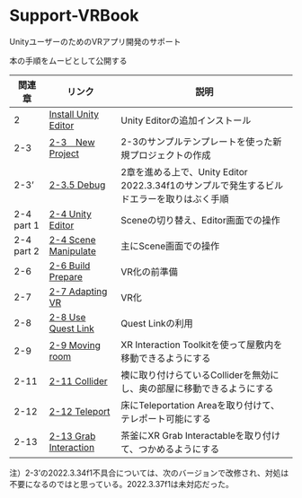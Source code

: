 # Support-VRBook
UnityユーザーのためのVRアプリ開発のサポート

本の手順をムービとして公開する

関連章|リンク|説明
-|-|-
2|[Install Unity Editor](https://youtu.be/PEQiShwHEPI?si=7l8AceXSE5hlRHrd)|Unity Editorの追加インストール
2-3|[2-3　New Project](https://youtu.be/jzoBMacQhms?si=i4SR5vPVjpAEopyp)|2-3のサンプルテンプレートを使った新規プロジェクトの作成
2-3’|[2-3.5 Debug](https://youtu.be/2TZrS1IMrVU?si=UPDt-reYsSMepsLR)|2章を進める上で、Unity Editor 2022.3.34f1のサンプルで発生するビルドエラーを取りはぶく手順
2-4 part 1|[2-4 Unity Editor](https://youtu.be/AdLcIHF6NOo)|Sceneの切り替え、Editor画面での操作
2-4 part 2|[2-4 Scene Manipulate](https://youtu.be/u8oyS-4BzpQ)|主にScene画面での操作
2-6|[2-6 Build Prepare](https://youtu.be/CgclkgwH38Q)|VR化の前準備
2-7|[2-7 Adapting VR](https://youtu.be/0G4aoOYk5YA)|VR化
2-8|[2-8 Use Quest Link](https://youtu.be/TWHYrd_Hqpo)|Quest Linkの利用
2-9|[2-9 Moving room](https://youtu.be/lVsedsWLSIU)|XR Interaction Toolkitを使って屋敷内を移動できるようにする
2-11|[2-11 Collider](https://youtu.be/IWZxQJiqcj4)|襖に取り付けらているColliderを無効にし、奥の部屋に移動できるようにする
2-12|[2-12 Teleport](https://youtu.be/hJgv8SRw80c)|床にTeleportation Areaを取り付けて、テレポート可能にする
2-13|[2-13 Grab Interaction](https://youtu.be/6aZAvhSM4c4)|茶釜にXR Grab Interactableを取り付けて、つかめるようにする
注）2-3’の2022.3.34f1不具合については、次のバージョンで改修され、対処は不要になるのではと思っている。2022.3.37f1は未対応だった。
